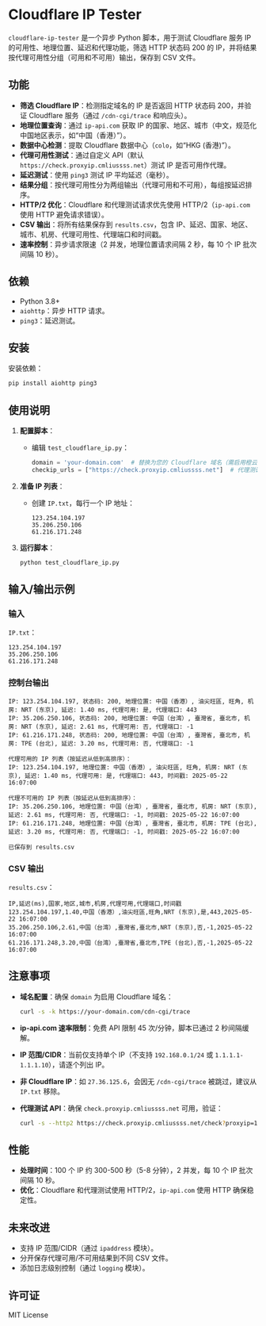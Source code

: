 # Cloudflare IP Tester

`cloudflare-ip-tester` 是一个异步 Python 脚本，用于测试 Cloudflare 服务 IP 的可用性、地理位置、延迟和代理功能，筛选 HTTP 状态码 200 的 IP，并将结果按代理可用性分组（可用和不可用）输出，保存到 CSV 文件。

## 功能

- **筛选 Cloudflare IP**：检测指定域名的 IP 是否返回 HTTP 状态码 200，并验证 Cloudflare 服务（通过 `/cdn-cgi/trace` 和响应头）。
- **地理位置查询**：通过 `ip-api.com` 获取 IP 的国家、地区、城市（中文，规范化中国地区表示，如“中国（香港）”）。
- **数据中心检测**：提取 Cloudflare 数据中心（`colo`，如“HKG (香港)”）。
- **代理可用性测试**：通过自定义 API（默认 `https://check.proxyip.cmliussss.net`）测试 IP 是否可用作代理。
- **延迟测试**：使用 `ping3` 测试 IP 平均延迟（毫秒）。
- **结果分组**：按代理可用性分为两组输出（代理可用和不可用），每组按延迟排序。
- **HTTP/2 优化**：Cloudflare 和代理测试请求优先使用 HTTP/2（`ip-api.com` 使用 HTTP 避免请求错误）。
- **CSV 输出**：将所有结果保存到 `results.csv`，包含 IP、延迟、国家、地区、城市、机房、代理可用性、代理端口和时间戳。
- **速率控制**：异步请求限速（2 并发，地理位置请求间隔 2 秒，每 10 个 IP 批次间隔 10 秒）。

## 依赖

- Python 3.8+
- `aiohttp`：异步 HTTP 请求。
- `ping3`：延迟测试。

## 安装


 安装依赖：

   ```bash
   pip install aiohttp ping3
   ```

## 使用说明

1. **配置脚本**：

   - 编辑 `test_cloudflare_ip.py`：

     ```python
     domain = 'your-domain.com'  # 替换为您的 Cloudflare 域名（需启用橙云代理）
     checkip_urls = ["https://check.proxyip.cmliussss.net"]  # 代理测试 API，可以自行搭建使用
     ```

2. **准备 IP 列表**：

   - 创建 `IP.txt`，每行一个 IP 地址：

     ```
     123.254.104.197
     35.206.250.106
     61.216.171.248
     ```


3. **运行脚本**：

   ```bash
   python test_cloudflare_ip.py
   ```

## 输入/输出示例

### 输入

`IP.txt`：

```
123.254.104.197
35.206.250.106
61.216.171.248
```

### 控制台输出

```
IP: 123.254.104.197, 状态码: 200, 地理位置: 中国（香港）, 油尖旺區, 旺角, 机房: NRT (东京), 延迟: 1.40 ms, 代理可用: 是, 代理端口: 443
IP: 35.206.250.106, 状态码: 200, 地理位置: 中国（台湾）, 臺灣省, 臺北市, 机房: NRT (东京), 延迟: 2.61 ms, 代理可用: 否, 代理端口: -1
IP: 61.216.171.248, 状态码: 200, 地理位置: 中国（台湾）, 臺灣省, 臺北市, 机房: TPE (台北), 延迟: 3.20 ms, 代理可用: 否, 代理端口: -1

代理可用的 IP 列表（按延迟从低到高排序）：
IP: 123.254.104.197, 地理位置: 中国（香港）, 油尖旺區, 旺角, 机房: NRT (东京), 延迟: 1.40 ms, 代理可用: 是, 代理端口: 443, 时间戳: 2025-05-22 16:07:00

代理不可用的 IP 列表（按延迟从低到高排序）：
IP: 35.206.250.106, 地理位置: 中国（台湾）, 臺灣省, 臺北市, 机房: NRT (东京), 延迟: 2.61 ms, 代理可用: 否, 代理端口: -1, 时间戳: 2025-05-22 16:07:00
IP: 61.216.171.248, 地理位置: 中国（台湾）, 臺灣省, 臺北市, 机房: TPE (台北), 延迟: 3.20 ms, 代理可用: 否, 代理端口: -1, 时间戳: 2025-05-22 16:07:00

已保存到 results.csv
```

### CSV 输出

`results.csv`：

```
IP,延迟(ms),国家,地区,城市,机房,代理可用,代理端口,时间戳
123.254.104.197,1.40,中国（香港）,油尖旺區,旺角,NRT (东京),是,443,2025-05-22 16:07:00
35.206.250.106,2.61,中国（台湾）,臺灣省,臺北市,NRT (东京),否,-1,2025-05-22 16:07:00
61.216.171.248,3.20,中国（台湾）,臺灣省,臺北市,TPE (台北),否,-1,2025-05-22 16:07:00
```

## 注意事项

- **域名配置**：确保 `domain` 为启用 Cloudflare 域名：

  ```bash
  curl -s -k https://your-domain.com/cdn-cgi/trace
  ```
- **ip-api.com 速率限制**：免费 API 限制 45 次/分钟，脚本已通过 2 秒间隔缓解。
- **IP 范围/CIDR**：当前仅支持单个 IP（不支持 `192.168.0.1/24` 或 `1.1.1.1-1.1.1.10`），请逐个列出 IP。
- **非 Cloudflare IP**：如 `27.36.125.6`，会因无 `/cdn-cgi/trace` 被跳过，建议从 `IP.txt` 移除。
- **代理测试 API**：确保 `check.proxyip.cmliussss.net` 可用，验证：

  ```bash
  curl -s --http2 https://check.proxyip.cmliussss.net/check?proxyip=1.1.1.1
  ```

## 性能

- **处理时间**：100 个 IP 约 300-500 秒（5-8 分钟），2 并发，每 10 个 IP 批次间隔 10 秒。
- **优化**：Cloudflare 和代理测试使用 HTTP/2，`ip-api.com` 使用 HTTP 确保稳定性。

## 未来改进

- 支持 IP 范围/CIDR（通过 `ipaddress` 模块）。
- 分开保存代理可用/不可用结果到不同 CSV 文件。
- 添加日志级别控制（通过 `logging` 模块）。

## 许可证

MIT License